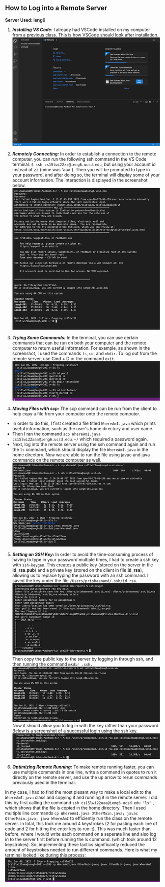 ## How to Log into a Remote Server
**Server Used: ieng6**

1. ***Installing VS Code:*** I already had VSCode installed on my computer from a previous class. This is how VSCode should look after installation.
![Image](step1.png)

2. ***Remotely Connecting:*** In order to establish a connection to the remote computer, you can run the following ssh command in the VS Code terminal: `$ ssh cs15lwi22zz@ieng6.ucsd.edu`, but using your account id instead of zz (mine was 'aaa'). Then you will be prompted to type in your password, and after doing so, the terminal will display some of your account information. The interaction is displayed in the screenshot below.
![Image](step2.png)

3. ***Trying Some Commands:*** In the terminal, you can use certain commands that can be run on both your computer and the remote computer to return useful information.  For example, as shown in the screenshot, I used the commands `ls`, `cd`, and `mkdir`. To log out from the remote server, use Cmd + D or the command `exit`. 
![Image](step3.png)

4. ***Moving Files with scp:*** The scp command can be run from the client to help copy a file from your computer onto the remote computer. 
* In order to do this, I first created a file titled `WhereAmI.java` which prints useful information, such as the user's home directory and user name. 
* Then I ran the command `scp WhereAmI.java cs15lwi22aaa@ieng6.ucsd.edu:~/` which required a password again. 
* Next, log into the remote server using the ssh command again and run the `ls` command, which should display the file `WhereAmI.java` in the home directory. Now we are able to run the file using javac and java commands on the remote computer as well. 
![Image](step4.png)

5. ***Setting an SSH Key:*** In order to avoid the time-consuming process of having to type in your password multiple times, I had to create a ssh key with `ssh-keygen`. This creates a public key (stored on the server in file **id_rsa.pub**) and a private key (stored on the client in file **id_rsa**), allowing us to replace typing the password with an ssh command. I saved the key under the file `/Users/prishaanand/.ssh/id_rsa`. 
![Image](step5a.png)
Then copy the public key to the server by logging in through ssh, and then running the command `mkdir .ssh.`
![Image](step5b.png)
Now it should allow you to log in with the key rather than your password. Below is a screenshot of a successful login using the ssh key. 
![Image](step5c.png)

6. ***Optimizing Remote Running:*** To make remote running faster, you can use multiple commands in one line, write a command in quotes to run it directly on the remote server, and use the up arrow to rerun commands previously used in the terminal. 

In my case, I had to find the most plesant way to make a local edit to the `WhereAmI.java` class and copying it and running it in the remote server.
I did this by first calling the command `ssh cs15lwi22aaa@ieng6.ucsd.edu "ls"` , which shows that the file is copied in the home directory. Then I used multiple line commands `cp WhereAmI.java OtherMain.java; javac OtherMain.java; java WhereAmI` to efficiently run the class on the remote server. In total, this took me around 4 keystrokes (2 for pasting each line of code and 2 for hitting the enter key to run it). This was much faster than before, where I would write each command on a seperate line and also log in to the server first before running the ls command. (which took around 12 keystrokes). So, implementing these tactics significantly reduced the amount of keystrokes needed to run differernt commands. Here is what my terminal looked like during this process:
![Image](step6.png)









